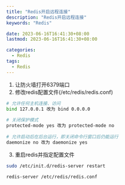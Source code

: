 ```yaml
---
title: "Redis开启远程连接"
description: "Redis开启远程连接"
keywords: "Redis"

date: 2023-06-16T16:41:30+08:00
lastmod: 2023-06-16T16:41:30+08:00

categories:
  - Redis
tags:
  - Redis
---
```


1. 让防火墙打开6379端口
2. 修改redis配置文件(/etc/redis/redis.conf)
```bash
# 允许任何主机连接、访问
bind 127.0.0.1 改为 bind 0.0.0.0
 
# 关闭保护模式
protected-mode yes 改为 protected-mode no
 
# 允许启动后在后台运行，即关闭命令行窗口后仍能运行
daemonize no 改为 daemonize yes
```

3. 重启redis并指定配置文件
```bash
sudo /etc/init.d/redis-server restart

redis-server /etc/redis/redis.conf
```
